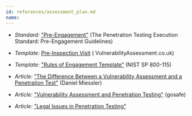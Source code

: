 ```yaml
---
id: references/assessment_plan.md
name: 
---
```


  * *Standard:* ["Pre-Engagement"](http://www.pentest-standard.org/index.php/Pre-engagement) (The Penetration Testing Execution Standard: Pre-Engagement Guidelines)

  * *Template:* [Pre-Inspection Visit](http://www.vulnerabilityassessment.co.uk/Presite%20Inspection.html) ( VulnerabilityAssessment.co.uk)

  * *Template:* ["Rules of Engagement Template"](http://csrc.nist.gov/publications/nistpubs/800-115/SP800-115.pdf#page=67) (NIST SP 800-115)

  * *Article:* ["The Difference Between a Vulnerability Assessment and a Penetration Test"](http://danielmiessler.com/writing/vulnerability_assessment_penetration_test/) (Daniel Miessler)

  * *Article:* ["Vulnerability Assessment and Penetration Testing"](https://www.gosafeonline.sg/vulnerability-assessment-and-penetration-testing-0) (gosafe)

  * *Article:* ["Legal Issues in Penetration Testing"](http://www.securitycurrent.com/en/analysis/ac_analysis/legal-issues-in-penetration-testing)




